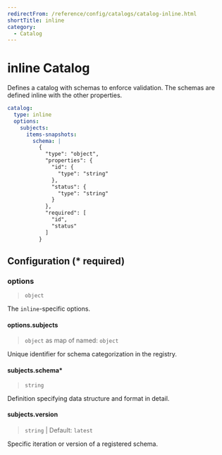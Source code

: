 ```yaml
---
redirectFrom: /reference/config/catalogs/catalog-inline.html
shortTitle: inline
category:
  - Catalog
---
```


# inline Catalog

Defines a catalog with schemas to enforce validation. The schemas are defined inline with the other properties.

```yaml {2}
catalog:
  type: inline
  options:
    subjects:
      items-snapshots:
        schema: |
          {
            "type": "object",
            "properties": {
              "id": {
                "type": "string"
              },
              "status": {
                "type": "string"
              }
            },
            "required": [
              "id",
              "status"
            ]
          }
```

## Configuration (\* required)

### options

> `object`

The `inline`-specific options.

#### options.subjects

> `object` as map of named: `object`

Unique identifier for schema categorization in the registry.

#### subjects.schema\*

> `string`

Definition specifying data structure and format in detail.

#### subjects.version

> `string` | Default: `latest`

Specific iteration or version of a registered schema.
